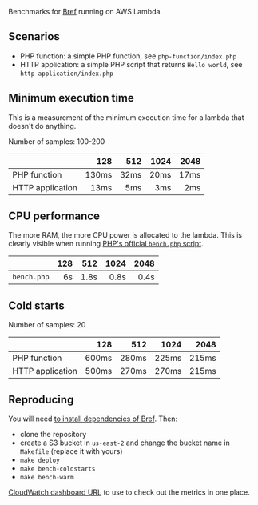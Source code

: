 Benchmarks for [Bref](https://github.com/mnapoli/bref) running on AWS Lambda.

## Scenarios

- PHP function: a simple PHP function, see `php-function/index.php`
- HTTP application: a simple PHP script that returns `Hello world`, see `http-application/index.php`

## Minimum execution time

This is a measurement of the minimum execution time for a lambda that doesn't do anything.

Number of samples: 100-200

|                  | 128   | 512  | 1024 | 2048 |
|------------------|------:|-----:|-----:|-----:|
| PHP function     | 130ms | 32ms | 20ms | 17ms |
| HTTP application |  13ms |  5ms |  3ms |  2ms |

## CPU performance

The more RAM, the more CPU power is allocated to the lambda. This is clearly visible when running [PHP's official `bench.php` script](https://github.com/php/php-src/blob/master/Zend/bench.php).

|                  | 128   | 512  | 1024 | 2048 |
|------------------|------:|-----:|-----:|-----:|
| `bench.php`      |    6s | 1.8s | 0.8s | 0.4s |

## Cold starts

Number of samples: 20

|                  | 128   | 512   | 1024  | 2048  |
|------------------|------:|------:|------:|------:|
| PHP function     | 600ms | 280ms | 225ms | 215ms |
| HTTP application | 500ms | 270ms | 270ms | 215ms |

## Reproducing

You will need [to install dependencies of Bref](https://bref.sh/docs/installation.html). Then:

- clone the repository
- create a S3 bucket in `us-east-2` and change the bucket name in `Makefile` (replace it with yours)
- `make deploy`
- `make bench-coldstarts`
- `make bench-warm`

[CloudWatch dashboard URL](https://us-east-2.console.aws.amazon.com/cloudwatch/home?region=us-east-2#metricsV2:graph=~(metrics~(~(~'AWS*2fLambda~'Invocations~'FunctionName~'bref-benchmark-php-function-128~(stat~'Sum~yAxis~'right~period~900))~(~'.~'Duration~'.~'.~(stat~'Minimum~period~900))~(~'...~(stat~'Average~period~900))~(~'...~(stat~'Maximum~period~900))~(~'.~'Invocations~'.~'bref-benchmark-php-function-512~(stat~'Sum~yAxis~'right~period~900))~(~'.~'Duration~'.~'.~(stat~'Minimum~period~900))~(~'...~(stat~'Average~period~900))~(~'...~(stat~'Maximum~period~900))~(~'.~'Invocations~'.~'bref-benchmark-php-function-1024~(stat~'Sum~yAxis~'right~period~900))~(~'.~'Duration~'.~'.~(stat~'Minimum~period~900))~(~'...~(stat~'Average~period~900))~(~'...~(stat~'Maximum~period~900))~(~'.~'Invocations~'.~'bref-benchmark-php-function-2048~(stat~'Sum~yAxis~'right~period~900))~(~'.~'Duration~'.~'.~(stat~'Minimum~period~900))~(~'...~(stat~'Average~period~900))~(~'...~(stat~'Maximum~period~900))~(~'.~'Invocations~'.~'bref-benchmark-http-application-128~(period~900~stat~'Sum~yAxis~'right))~(~'.~'Duration~'.~'.~(period~900~stat~'Minimum))~(~'...~(period~900~stat~'Average))~(~'...~(period~900~stat~'Maximum))~(~'.~'Invocations~'.~'bref-benchmark-http-application-512~(period~900~stat~'Sum~yAxis~'right))~(~'.~'Duration~'.~'.~(period~900~stat~'Minimum))~(~'...~(period~900~stat~'Average))~(~'...~(period~900~stat~'Maximum))~(~'.~'Invocations~'.~'bref-benchmark-http-application-1024~(period~900~stat~'Sum~yAxis~'right))~(~'.~'Duration~'.~'.~(period~900~stat~'Minimum))~(~'...~(period~900~stat~'Average))~(~'...~(period~900~stat~'Maximum))~(~'.~'Invocations~'.~'bref-benchmark-http-application-2048~(period~900~stat~'Sum~yAxis~'right))~(~'.~'Duration~'.~'.~(period~900~stat~'Minimum))~(~'...~(period~900~stat~'Average))~(~'...~(period~900~stat~'Maximum))~(~'.~'Invocations~'.~'bref-benchmark-php-bench-128~(period~900~stat~'Sum~yAxis~'right~color~'*23c7c7c7))~(~'.~'Duration~'.~'.~(period~900~stat~'Minimum))~(~'...~(period~900~stat~'Average~color~'*232ca02c))~(~'...~(period~900~stat~'Maximum))~(~'.~'Invocations~'.~'bref-benchmark-php-bench-512~(period~900~stat~'Sum~yAxis~'right~color~'*23c7c7c7))~(~'.~'Duration~'.~'.~(period~900~stat~'Minimum~color~'*23d62728))~(~'...~(period~900~stat~'Average~color~'*232ca02c))~(~'...~(period~900~stat~'Maximum))~(~'.~'Invocations~'.~'bref-benchmark-php-bench-1024~(period~900~stat~'Sum~yAxis~'right~color~'*23c7c7c7))~(~'.~'Duration~'.~'.~(period~900~stat~'Minimum~color~'*23d62728))~(~'...~(period~900~stat~'Average~color~'*231f77b4))~(~'...~(period~900~stat~'Maximum~color~'*232ca02c))~(~'.~'Invocations~'.~'bref-benchmark-php-bench-2048~(period~900~stat~'Sum~yAxis~'right~color~'*23c7c7c7))~(~'.~'Duration~'.~'.~(period~900~stat~'Minimum~color~'*23d62728))~(~'...~(period~900~stat~'Average~color~'*231f77b4))~(~'...~(period~900~stat~'Maximum~color~'*232ca02c)))~view~'singleValue~stacked~false~region~'us-east-2~start~'-PT15M~end~'P0D~yAxis~(left~(min~0)~right~(min~0)));namespace=~'AWS*2fLambda;dimensions=~'FunctionName) to use to check out the metrics in one place.

